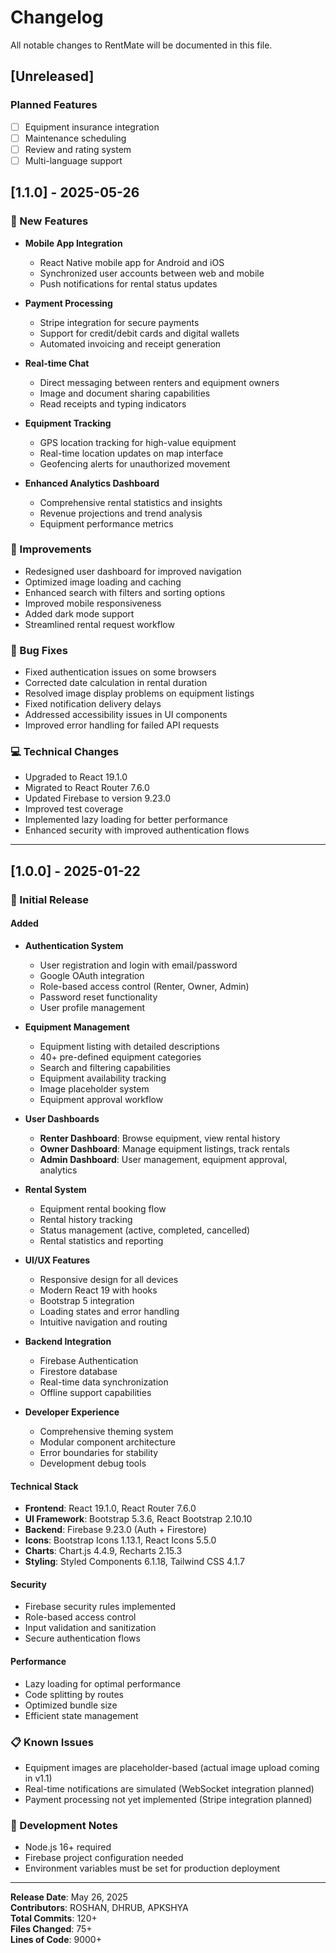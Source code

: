# Changelog

All notable changes to RentMate will be documented in this file.

## [Unreleased]

### Planned Features
- [ ] Equipment insurance integration
- [ ] Maintenance scheduling
- [ ] Review and rating system
- [ ] Multi-language support

## [1.1.0] - 2025-05-26

### 🚀 New Features
- **Mobile App Integration**
  - React Native mobile app for Android and iOS
  - Synchronized user accounts between web and mobile
  - Push notifications for rental status updates

- **Payment Processing**
  - Stripe integration for secure payments
  - Support for credit/debit cards and digital wallets
  - Automated invoicing and receipt generation

- **Real-time Chat**
  - Direct messaging between renters and equipment owners
  - Image and document sharing capabilities
  - Read receipts and typing indicators

- **Equipment Tracking**
  - GPS location tracking for high-value equipment
  - Real-time location updates on map interface
  - Geofencing alerts for unauthorized movement

- **Enhanced Analytics Dashboard**
  - Comprehensive rental statistics and insights
  - Revenue projections and trend analysis
  - Equipment performance metrics

### 🔧 Improvements
- Redesigned user dashboard for improved navigation
- Optimized image loading and caching
- Enhanced search with filters and sorting options
- Improved mobile responsiveness
- Added dark mode support
- Streamlined rental request workflow

### 🐛 Bug Fixes
- Fixed authentication issues on some browsers
- Corrected date calculation in rental duration
- Resolved image display problems on equipment listings
- Fixed notification delivery delays
- Addressed accessibility issues in UI components
- Improved error handling for failed API requests

### 💻 Technical Changes
- Upgraded to React 19.1.0
- Migrated to React Router 7.6.0
- Updated Firebase to version 9.23.0
- Improved test coverage
- Implemented lazy loading for better performance
- Enhanced security with improved authentication flows

---

## [1.0.0] - 2025-01-22

### 🎉 Initial Release

#### Added
- **Authentication System**
  - User registration and login with email/password
  - Google OAuth integration
  - Role-based access control (Renter, Owner, Admin)
  - Password reset functionality
  - User profile management

- **Equipment Management**
  - Equipment listing with detailed descriptions
  - 40+ pre-defined equipment categories
  - Search and filtering capabilities
  - Equipment availability tracking
  - Image placeholder system
  - Equipment approval workflow

- **User Dashboards**
  - **Renter Dashboard**: Browse equipment, view rental history
  - **Owner Dashboard**: Manage equipment listings, track rentals
  - **Admin Dashboard**: User management, equipment approval, analytics

- **Rental System**
  - Equipment rental booking flow
  - Rental history tracking
  - Status management (active, completed, cancelled)
  - Rental statistics and reporting

- **UI/UX Features**
  - Responsive design for all devices
  - Modern React 19 with hooks
  - Bootstrap 5 integration
  - Loading states and error handling
  - Intuitive navigation and routing

- **Backend Integration**
  - Firebase Authentication
  - Firestore database
  - Real-time data synchronization
  - Offline support capabilities

- **Developer Experience**
  - Comprehensive theming system
  - Modular component architecture
  - Error boundaries for stability
  - Development debug tools

#### Technical Stack
- **Frontend**: React 19.1.0, React Router 7.6.0
- **UI Framework**: Bootstrap 5.3.6, React Bootstrap 2.10.10
- **Backend**: Firebase 9.23.0 (Auth + Firestore)
- **Icons**: Bootstrap Icons 1.13.1, React Icons 5.5.0
- **Charts**: Chart.js 4.4.9, Recharts 2.15.3
- **Styling**: Styled Components 6.1.18, Tailwind CSS 4.1.7

#### Security
- Firebase security rules implemented
- Role-based access control
- Input validation and sanitization
- Secure authentication flows

#### Performance
- Lazy loading for optimal performance
- Code splitting by routes
- Optimized bundle size
- Efficient state management

### 📋 Known Issues
- Equipment images are placeholder-based (actual image upload coming in v1.1)
- Real-time notifications are simulated (WebSocket integration planned)
- Payment processing not yet implemented (Stripe integration planned)

### 🔧 Development Notes
- Node.js 16+ required
- Firebase project configuration needed
- Environment variables must be set for production deployment

---

**Release Date**: May 26, 2025  
**Contributors**: ROSHAN, DHRUB, APKSHYA  
**Total Commits**: 120+  
**Files Changed**: 75+  
**Lines of Code**: 9000+